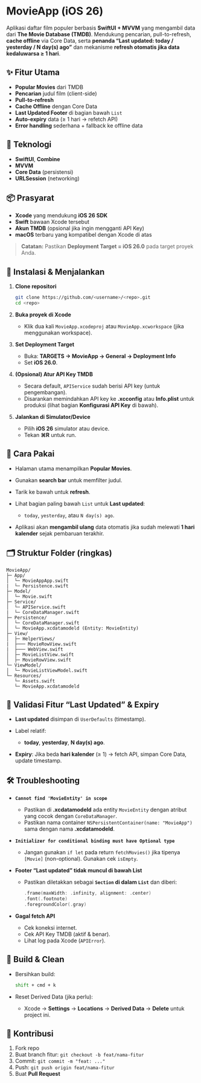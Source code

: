 # MovieApp (iOS 26)

Aplikasi daftar film populer berbasis **SwiftUI + MVVM** yang mengambil data dari **The Movie Database (TMDB)**. Mendukung pencarian, pull-to-refresh, **cache offline** via Core Data, serta **penanda “Last updated: today / yesterday / N day(s) ago”** dan mekanisme **refresh otomatis jika data kedaluwarsa ≥ 1 hari**.

## ✨ Fitur Utama

* **Popular Movies** dari TMDB
* **Pencarian** judul film (client-side)
* **Pull-to-refresh**
* **Cache Offline** dengan Core Data
* **Last Updated Footer** di bagian bawah `List`
* **Auto-expiry** data (≥ 1 hari → refetch API)
* **Error handling** sederhana + fallback ke offline data

## 🧱 Teknologi

* **SwiftUI**, **Combine**
* **MVVM**
* **Core Data** (persistensi)
* **URLSession** (networking)

## 📦 Prasyarat

* **Xcode** yang mendukung **iOS 26 SDK**
* **Swift** bawaan Xcode tersebut
* **Akun TMDB** (opsional jika ingin mengganti API Key)
* **macOS** terbaru yang kompatibel dengan Xcode di atas

> **Catatan:** Pastikan **Deployment Target = iOS 26.0** pada target proyek Anda.

## 🚀 Instalasi & Menjalankan

1. **Clone repositori**

   ```bash
   git clone https://github.com/<username>/<repo>.git
   cd <repo>
   ```

2. **Buka proyek di Xcode**

   * Klik dua kali `MovieApp.xcodeproj` atau `MovieApp.xcworkspace` (jika menggunakan workspace).

3. **Set Deployment Target**

   * Buka: **TARGETS → MovieApp → General → Deployment Info**
   * Set **iOS 26.0**.

4. **(Opsional) Atur API Key TMDB**

   * Secara default, `APIService` sudah berisi API key (untuk pengembangan).
   * Disarankan memindahkan API key ke **.xcconfig** atau **Info.plist** untuk produksi (lihat bagian **Konfigurasi API Key** di bawah).

5. **Jalankan di Simulator/Device**

   * Pilih **iOS 26** simulator atau device.
   * Tekan **⌘R** untuk run.

## 🧭 Cara Pakai

* Halaman utama menampilkan **Popular Movies**.
* Gunakan **search bar** untuk memfilter judul.
* Tarik ke bawah untuk **refresh**.
* Lihat bagian paling bawah `List` untuk **Last updated**:

  * `today`, `yesterday`, atau `N day(s) ago`.
* Aplikasi akan **mengambil ulang** data otomatis jika sudah melewati **1 hari kalender** sejak pembaruan terakhir.

## 🗂️ Struktur Folder (ringkas)

```
MovieApp/
├─ App/
│  └─ MovieAppApp.swift
|  └─ Persistence.swift
├─ Model/
│  └─ Movie.swift
├─ Service/
│  └─ APIService.swift
|  └─ CoreDataManager.swift
├─ Persistence/
│  └─ CoreDataManager.swift
│  └─ MovieApp.xcdatamodeld (Entity: MovieEntity)
├─ View/
│  ├─ HelperViews/
|  ├─── MovieRowView.swift
|  ├─── WebView.swift 
│  ├─ MovieListView.swift
│  ├─ MovieRowView.swift
└─ ViewModel/
│  └─ MovieListViewModel.swift
└─ Resources/
   └─ Assets.swift
   └─ MovieApp.xcdatamodeld
```

## 🧪 Validasi Fitur “Last Updated” & Expiry

* **Last updated** disimpan di `UserDefaults` (timestamp).
* Label relatif:

  * **today**, **yesterday**, **N day(s) ago**.
* **Expiry**: Jika beda **hari kalender** (≥ 1) → fetch API, simpan Core Data, update timestamp.

## 🛠️ Troubleshooting

* **`Cannot find 'MovieEntity' in scope`**

  * Pastikan di **.xcdatamodeld** ada entity `MovieEntity` dengan atribut yang cocok dengan `CoreDataManager`.
  * Pastikan nama container `NSPersistentContainer(name: "MovieApp")` sama dengan nama **.xcdatamodeld**.

* **`Initializer for conditional binding must have Optional type`**

  * Jangan gunakan `if let` pada return `fetchMovies()` jika tipenya `[Movie]` (non-optional). Gunakan cek `isEmpty`.

* **Footer “Last updated” tidak muncul di bawah List**

  * Pastikan diletakkan sebagai **`Section` di dalam `List`** dan diberi:

    ```swift
    .frame(maxWidth: .infinity, alignment: .center)
    .font(.footnote)
    .foregroundColor(.gray)
    ```

* **Gagal fetch API**

  * Cek koneksi internet.
  * Cek API Key TMDB (aktif & benar).
  * Lihat log pada Xcode (`APIError`).

## 🔄 Build & Clean

* Bersihkan build:

  ```bash
  shift + cmd + k
  ```
* Reset Derived Data (jika perlu):

  * Xcode → **Settings** → **Locations** → **Derived Data** → **Delete** untuk project ini.

## 🤝 Kontribusi

1. Fork repo
2. Buat branch fitur: `git checkout -b feat/nama-fitur`
3. Commit: `git commit -m "feat: ..."`
4. Push: `git push origin feat/nama-fitur`
5. Buat **Pull Request**
